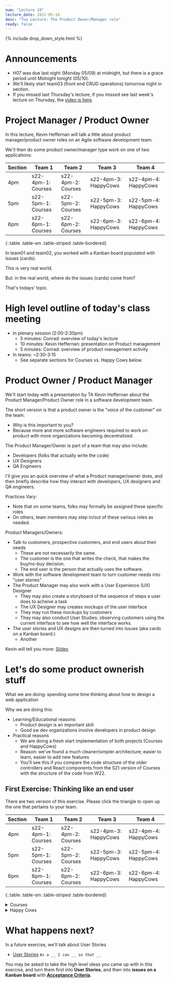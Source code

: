 ```yaml
---
num: "Lecture 18"
lecture_date: 2022-05-10
desc: "Tue Lecture: The Product Owner/Manager role"
ready: false
---
```


{% include drop_down_style.html %}


# Announcements

* H07 was due last night (Monday 05/09) at midnight, but there is a grace period until Midnight tonight (05/10).
* We'll likely start team03 (front end CRUD operations) tomorrow night in section.
* If you missed last Thursday's lecture, if you missed see last week's lecture on Thursday, the [video is here](https://gauchocast.hosted.panopto.com/Panopto/Pages/Viewer.aspx?id=6a3feb86-018d-4ff9-9212-ae8e015108de).


# Project Manager / Product Owner

In this lecture, Kevin Heffernan will talk a little about product manager/product owner roles on an Agile software development team.

We'll then do some product owner/manager type work on one of two applications:

| Section | Team 1 | Team 2 | Team 3 | Team 4 |
|--------------------|--------|--------|--------|--------|
| 4pm | s22-4pm-1: Courses | s22-4pm-2: Courses | s22-4pm-3: HappyCows | s22-4pm-4: HappyCows | 
| 5pm | s22-5pm-1: Courses | s22-5pm-2: Courses | s22-5pm-3: HappyCows | s22-5pm-4: HappyCows | 
| 6pm | s22-6pm-1: Courses | s22-6pm-2: Courses | s22-6pm-3: HappyCows | s22-6pm-4: HappyCows | 
{:.table .table-sm .table-striped .table-bordered}


In team01 and team02, you worked with a Kanban board populated with issues (cards).

This is very real world.

But: in the real world, where do the issues (cards) come from?

That's todays' topic.

# High level outline of today's class meeting

* In plenary session (2:00-2:30pm)
  * 5 minutes: Conrad: overview of today's lecture
  * 10 minutes: Kevin Heffernan: presentation on Product management
  * 5 minutes: Conrad: overview of product management activity
* In teams: ~2:30-3:15
  * See separate sections for Courses vs. Happy Cows below.
  
# Product Owner / Product Manager

We'll start today with a presentation by TA Kevin Heffernan about the Product Manager/Product Owner role in a software development team.

The short version is that a product owner is the "voice of the customer" on the team. 
* Why is this important to you?
* Because more and more software engineers required to work on product with more organizations becoming decentralized.

The Product Manager/Owner is part of a team that may also include:
* Developers (folks that actually write the code)
* UX Designers
* QA Engineers

I'll give you an quick overview of what a Product manager/owner does, and then briefly describe how they interact with developers, UX designers and QA engineers.

Practices Vary:
* Note that on some teams, folks may formally be assigned these specific roles
* On others, team members may step in/out of these various roles as needed.

Product Managers/Owners:
* Talk to customers, prospective customers, and end users about their needs
  - These are not necessarily the same.
  - The customer is the one that writes the check, that makes the buy/no-buy decision.
  - The end user is the person that actually uses the software.
* Work with the software development team to turn customer needs into "user stories" 
* The Product Manager may also work with a User Experience (UX) Designer
  * They may also create a storyboard of the sequence of steps a user does to acheive a task
  * The UX Designer may creates mockups of the user interface
  * They may run these mockups by customers
  * They may also conduct User Studies: observing customers using the current interface to see how well the interface works.
* The user stories and UX designs are then turned into issues (aka cards on a Kanban board.)
  * Another 

Kevin will tell you more: [Slides](https://docs.google.com/presentation/d/1Q93KdwjsbL-86Vj2bXWsT1OHDV5UM-d0/edit?usp=sharing&ouid=115856948234298493496&rtpof=true&sd=true)

# Let's do some product ownerish stuff

What we are doing: spending some time thinking about how to design a web application

Why we are doing this: 
* Learning/Educational reasons:
  * Product design is an important skill
  * Good sw dev organizations involve developers in product design
* Practical reasons
  * We are doing a fresh start implementation of both projects (Courses and HappyCows)
  * Reason: we've found a much cleaner/simpler architecture; easier to learn, easier to add new features
  * You'll see this if you compare the code structure of the older controllers and React components from the 
    S21 version of Courses with the structure of the code from W22.
    
    
## First Exercise: Thinking like an end user

There are two version of this exercise.  Please click the triangle to open up the one that pertains to your team.

| Section            | Team 1 | Team 2 | Team 3 | Team 4 |
|--------------------|--------|--------|--------|--------|
| 4pm | s22-4pm-1: Courses | s22-4pm-2: Courses | s22-4pm-3: HappyCows | s22-4pm-4: HappyCows | 
| 5pm | s22-5pm-1: Courses | s22-5pm-2: Courses | s22-5pm-3: HappyCows | s22-5pm-4: HappyCows | 
| 6pm | s22-6pm-1: Courses | s22-6pm-2: Courses | s22-6pm-3: HappyCows | s22-6pm-4: HappyCows | 
{:.table .table-sm .table-striped .table-bordered}


<details>
<summary>
Courses  
</summary>
 
We'll be looking at a piece of software produced by past UCSB CMPSC 156 students (specifically, from F20, W21, S21).

This piece of software is intended as an "improved version" of 

* <https://my.sa.ucsb.edu/public/curriculum/coursesearch.aspx>
 

There are four versions that you can look at:
 
First, there is the one implemented by the F20/W21/S21 CS156 students:
* Available here <https://proj-ucsb-courses-search.herokuapp.com/>
* Code: <https://github.com/ucsb-cs156-s21/proj-ucsb-courses-search>
* This one has quite a few features beyond the UCSB production app
* But not all of them have been fully realized, and some may contain bugs or parts that are incomplete.

A few things that the S22 version of the app offers:
* Basic course search (but for a wider range of quarters; it goes all the way back to 2009)
* Advanced course searches.  Some examples:
  - When was a course offered over time, and who taught it?
  - For a given professor, what did they teach over time?
* Statistics of various kinds for various courses. 
 

There was an intention to start offering the ability to put together "sample schedules" of courses (this feature requires login),
though it was never fully implemented.   Think about: if it were, what would you want it to look like?

| What | Link |
|------|------|
| Running Appllication | <https://proj-ucsb-courses-search.herokuapp.com> |
| Source Code |  <https://github.com/ucsb-cs156-s21/proj-ucsb-courses-search> |
| Backend API (Swagger) | <https://proj-ucsb-courses-search.herokuapp.com/swagger-ui/index.html> |
| Storybook of React Components | <https://ucsb-cs156-s21.github.io/proj-ucsb-courses-search-docs/storybook> | 
{:.table .table-sm .table-striped .table-bordered}

Then there are three versions implemented by the W22 CS156 students. You'll be assigned one of these code
bases as your starting point.   These are very much preliminary works in progress:

| W22 Section | S22 Section | Heroku | GitHub |
|-------------|-------------|--------|--------|
| 5pm | 4pm | <https://courses-w22-5.herokuapp.com/> |  <https://github.com/ucsb-cs156-w22/team04-w22-5pm-courses>  |
| 6pm | 5pm | <https://courses-w22-6.herokuapp.com/> |  <https://github.com/ucsb-cs156-w22/team04-w22-6pm-courses>  |
| 7pm | 6pm | <https://courses-w22-7.herokuapp.com/> |  <https://github.com/ucsb-cs156-w22/team04-w22-7pm-courses>  |
{:.table .table-sm .table-striped .table-bordered}

You'll see that so far, these apps offer CRUD applications for schedules, but no ability to add or delete courses from those
schedules.
 
Also for basic search, the applications offer the ability to search, but only the basic search, and you can only see the course
heading, not information about particular sections.  It turns out that one of the most difficult and fundamental problems in implementing
a course search app is converting the structure of the JSON that is returned by the UCSB Courses Search API into a structure that
can be used to populate a table like the ones you see on 
the [Official UCSB Courses Search](https://my.sa.ucsb.edu/public/curriculum/coursesearch.aspx), or the
[S22 Courses Search](https://proj-ucsb-courses-search.herokuapp.com).
 
As you think about what feature you could work on, you may also consider the features available to you on GOLD, 
and whether some of those features could be and/or should be added to these apps.

 
## Step 1: As a group, organize the document into sections by user

* Please open the Google Document Folder that was shared in the announcement Slack channel. Navigate to your team's document.
* Add a new document with the title `Product Owner Activity, s22-xpm-y 05/10` (put in your team name in place of s22-xpm-y).
* Also put `Product Owner Activity, s22-xpm-y 05/10` as a heading at the top of the text of the document (put in your team name in place of s22-xpm-y).
* Now, add six headers for each of the names of members of your team, so that you each have a section of the document to enter some notes, e.g. 

  > ## Alice
  > Alice's notes here
  > 
  > ## Bob
  > Bob's notes here
  >
  > ## Chris
  > Chris' notes here
  >
  > etc.

## Step 2: As an individual explore the application (4 minutes)

Then, as individuals, spend 5-10 minutes doing this:

Next: Open up the application.   
* Spend a few minutes exploring the <https://proj-ucsb-courses-search.herokuapp.com> application and it's features. 
* Compare/contrast with <https://my.sa.ucsb.edu/public/curriculum/coursesearch.aspx> and GOLD
* Think about what would be valuable to you as a student.

Finally, also open up the app you are inheriting from the W22 section, here:
 
| W22 Section | S22 Section | Heroku | GitHub |
|-------------|-------------|--------|--------|
| 5pm | 4pm | <https://courses-w22-5.herokuapp.com/> |  <https://github.com/ucsb-cs156-w22/team04-w22-5pm-courses>  |
| 6pm | 5pm | <https://courses-w22-6.herokuapp.com/> |  <https://github.com/ucsb-cs156-w22/team04-w22-6pm-courses>  |
| 7pm | 6pm | <https://courses-w22-7.herokuapp.com/> |  <https://github.com/ucsb-cs156-w22/team04-w22-7pm-courses>  |
{:.table .table-sm .table-striped .table-bordered}

## Step 3: As an individual make some notes (4 minutes)

Then, make some notes about what you see that is good, and what could be improved. Aim for 3 items. 

As you make notes, consider including screenshots.

* What features do you find the most valuable?
* What changes would you make to the user interface?
* What features are missing that you think would be valuable?

If you'd like to see a certain feature, consider mocking up a design of what the forms would look like.

If you'd like to see changes to a User Interface, consider making a screen shot, and then marking it up with
the changes you'd like to see.

## Step 4: With a partner, share your ideas (4 minutes)

With a partner, discuss some of the ideas you each came up with independently. 

Take turns, half a minute each pitching each other your ideas.

Then, choose your favorite two to share with the team.

## Step 5: As a group, discuss your lists (8 minutes)

Add a section at the top of the document with a header called "Group Discussion"

> ## Group Discussion
> Enter notes here
>
> ## Alice
> Alice's notes here
> 
> ## Bob
> Bob's notes here
> etc.

Invite each pair of students on the team to share their two ideas for the application.

One member of the group should make some notes about what there is consensus about, and where
there is disagreement.  

Note all eight ideas. 

Finally, choose two of the most important features
that you'd like to prioritize in the new version of the application, and mark those in your document.

Also, choose someone that can present for your team.  
 
# Step 6: As a class, each team shares 1 or 2 of the ideas your team came up with

We'll come around to allow each group to spend time sharing their idea(s). 

One student (maybe two) from each team will have half a minute to share their idea with the class.

So, keep it short! This is a low presure exercise meant to be fun and not test your public speaking skills. 

At most share 2 ideas that your team felt would be high priority with the class. 

</details>

<details>
<summary>
Happy Cows
</summary>
 
# Setting up access to the Heroku Dashboard

Your team has its own deployment of the original Happy Cows code (written in Express/Node), at one of these links:

* <https://happycows-og-4pm-3.herokuapp.com/>
* <https://happycows-og-4pm-4.herokuapp.com/>
* <https://happycows-og-5pm-3.herokuapp.com/>
* <https://happycows-og-5pm-4.herokuapp.com/>
* <https://happycows-og-6pm-3.herokuapp.com/>
* <https://happycows-og-6pm-4.herokuapp.com/>

You should also find a Heroku Dashboard link for these.  We've added ONE member of your team; that member of your team should 
add all of the rest.  (If they are absent today, ask Prof. Conrad or Kevin to add someone else, and then they can add the rest.)

Kevin and Prof. Conrad have added one member of each team to the Heroku app for your team at the dashboard links below:

* https://dashboard.heroku.com/apps/happycows-og-4pm-3.herokuapp.com/access>
* https://dashboard.heroku.com/apps/happycows-og-4pm-4.herokuapp.com/access>
* https://dashboard.heroku.com/apps/happycows-og-5pm-3.herokuapp.com/access>
* https://dashboard.heroku.com/apps/happycows-og-5pm-4.herokuapp.com/access>
* https://dashboard.heroku.com/apps/happycows-og-6pm-3.herokuapp.com/access>
* https://dashboard.heroku.com/apps/happycows-og-6pm-4.herokuapp.com/access>

We've let that person know on your slack channel. They should add all of the other members of the team.

# Giving each member of your team admin access to the app.

Before you can get admin access to the app, you need to have logged into the app at least once.

So, each team member should login at the regular app link below, and then make a post in the slack channel indicating they have done so.


* <https://happycows-og-4pm-3.herokuapp.com/>
* <https://happycows-og-4pm-4.herokuapp.com/>
* <https://happycows-og-5pm-3.herokuapp.com/>
* <https://happycows-og-5pm-4.herokuapp.com/>
* <https://happycows-og-6pm-3.herokuapp.com/>
* <https://happycows-og-6pm-4.herokuapp.com/>

When each team member has logged in, then you can do the next step.  For this, it is easiest to do this at the CSIL prompt, because the
`mysql` client is already installed there; you won't need it except for this one step, so it's not worth it to install on your local machine.

Just login into CSIL, and then paste in this command:

```
   mysql -u xxxx --password=yyyy -h us-cdbr-east-05.cleardb.net -D zzzzz
```

Of course, the values `xxxx`, `yyyy`, and `zzzz` are not the real values.  You'll get the real values by visiting the Heroku dashboard for your app,
and revealing the Config Vars, like this.  Click the "Reveal Config Vars" button, and you should see values for: `DB_NAME`, `DB_USERNAME` and `DB_PASSWORD`.   The xxxx is the username, the yyyy is the password and the zzzz is the database name.  Fill those in, and hit return.


<img width="1012" alt="image" src="https://user-images.githubusercontent.com/1119017/166589488-73f2575b-dd0e-48e1-85ec-35cf1ecf88e7.png">

That should bring up a prompt like this one:

<img width="652" alt="image" src="https://user-images.githubusercontent.com/1119017/166590401-caec4c4d-2df5-401e-ae97-1462fc6e3a96.png">

Where you can then use a command like this to  list all of the users:

```
select * from users;
```

You should get output like this:

```
+----+-----------+-----------+---------------------+-------+--------------------------------------+---------------------+---------------------+
| id | firstName | lastName  | email               | type  | token                                | createdAt           | updatedAt           |
+----+-----------+-----------+---------------------+-------+--------------------------------------+---------------------+---------------------+
|  4 | Kev       | Heffernan | kheffernan@ucsb.edu | admin | e775aeb0-cb34-11ec-8d12-d5718fa24def | 2022-05-03 23:01:02 | 2022-05-03 23:01:02 |
| 14 | Phill     | Conrad    | phtcon@ucsb.edu     | admin | ffbfcaa0-cb34-11ec-8d12-d5718fa24def | 2022-05-03 23:01:43 | 2022-05-03 23:01:43 |
+----+-----------+-----------+---------------------+-------+--------------------------------------+---------------------+---------------------+
2 rows in set (0.071 sec)
```

If you see that all of the users listed should be made admins, you can use this command to set them all at once:

```
update users set type='admin' where 1;
```

Or, you can set them one at a time like this:

```
update users set type='admin' where id='4';
```


Once you are finished, you can type `exit` to leave the mysql prompt.

At this point, every member of your team should have admin access.  You can test this by visiting the url `/admin` on your site, e.g.

* <https://happycows-og-4pm-3.herokuapp.com/admin>
* <https://happycows-og-4pm-4.herokuapp.com/admin>
* <https://happycows-og-5pm-3.herokuapp.com/admin>
* <https://happycows-og-5pm-4.herokuapp.com/admin>
* <https://happycows-og-6pm-3.herokuapp.com/admin>
* <https://happycows-og-6pm-4.herokuapp.com/admin>

From there, you can experiment with both the admin and user features of the app.

 
# Learning about Happy Cows
 
There are four documents that you should read to learn about the HappyCows game.  Please take 5-10 minutes for each team member to look over these documents.
 
1. [Happy cows description: A text description of the game](https://docs.google.com/document/d/1pKpvrSHJ1PKCaSsjNa_xv79u3NzLl6jV/edit?usp=sharing&ouid=115856948234298493496&rtpof=true&sd=true), by Prof. Mattanjah de Vries, the UCSB Chemistry professor that developed the game.
2. [Happy cows intro: A set of slides about the game](https://docs.google.com/presentation/d/1oCZ2ePYW5hy4JkFz8z-2-fz-tBOOy-id/edit?usp=sharing&ouid=115856948234298493496&rtpof=true&sd=true) also by Prof. de Vries.
3. [`gamePlay.md`: A high level description of the game](https://github.com/ucsb-cs156-w22/HappierCows/blob/main/docs/gamePlay.md) by Seth VanBrocklin, who was an LA for CMPSC 156 during W22, and graduated after W22.   (Seth may be available to consult with teams in class.)
4. [`newFeatures.md`: A description of possible future designs for HappyCows](https://github.com/ucsb-cs156-w22/HappierCows/blob/main/docs/newFeatures.md) A description of possible future designs for HappyCows, also written by Seth.
 
# Writing activity
 
## Step 1: As a group, organize the document into sections by user

* Please open the Google Document Folder that was shared in the announcement Slack channel. Navigate to your team's document.
* Add a new document with the title `Product Owner Activity, s22-xpm-y 05/10` (put in your team name in place of s22-xpm-y).
* Also put `Product Owner Activity, s22-xpm-y 05/10` as a heading at the top of the text of the document (put in your team name in place of s22-xpm-y).
* Now, add six headers for each of the names of members of your team, so that you each have a section of the document to enter some notes, e.g. 

  > ## Alice
  > Alice's notes here
  > 
  > ## Bob
  > Bob's notes here
  >
  > ## Chris
  > Chris' notes here
  >
  > etc.

## Step 2: As an individual explore the application (4 minutes)

Then, as individuals, spend 5-10 minutes doing this:

Next: Open up the older HappyCows application using the Heroku deployment assigned to your team:

* <https://happycows-og-4pm-3.herokuapp.com/>
* <https://happycows-og-4pm-4.herokuapp.com/>
* <https://happycows-og-5pm-3.herokuapp.com/>
* <https://happycows-og-5pm-4.herokuapp.com/>
* <https://happycows-og-6pm-3.herokuapp.com/>
* <https://happycows-og-6pm-4.herokuapp.com/> 
 
* Spend a few minutes exploring the current Happy Cows application and its features. 
* Think about features that would make it easier for the instructor/admin to set up the game.
* Think about features that make game play more interesting

Then open up the app you are inheriting from the W22 section, here:
 
| S22 Section | W22 Section | Heroku | GitHub |
| 4pm | 5pm | <https://team04-w22-5pm-happycows.herokuapp.com/> |  <https://github.com/ucsb-cs156-w22/team04-w22-5pm-HappyCows>  |
| 5pm | 6pm | <https://team04-w22-6pm-happycows.herokuapp.com/> |  <https://github.com/ucsb-cs156-w22/team04-w22-6pm-HappyCows>  |
| 6pm | 7pm | <https://team04-w22-7pm-happycows.herokuapp.com/> |  <https://github.com/ucsb-cs156-w22/team04-w22-7pm-HappyCows>  |
{:.table .table-sm .table-striped .table-bordered}
 
See what features work, and what features are missing.  You may also want to consult with the LAs or other staff.
 
It may also be useful to consult the Kanban boards:
 
| S22 Section | W22 Section | Team 3 Kanban board | Team 4 Kanban board |
| 4pm | 5pm | [w22-5pm-3](https://github.com/ucsb-cs156-w22/team04-w22-5pm-HappyCows/projects/1) | [w22-5pm-4](https://github.com/ucsb-cs156-w22/team04-w22-5pm-HappyCows/projects/2) |
| 5pm | 6pm | [w22-6pm-3](https://github.com/ucsb-cs156-w22/team04-w22-6pm-HappyCows/projects/1) | [w22-6pm-4](https://github.com/ucsb-cs156-w22/team04-w22-6pm-HappyCows/projects/2) |
| 6pm | 7pm | [w22-6pm-7](https://github.com/ucsb-cs156-w22/team04-w22-7pm-HappyCows/projects/1) | [w22-7pm-4](https://github.com/ucsb-cs156-w22/team04-w22-7pm-HappyCows/projects/2) |
{:.table .table-sm .table-striped .table-bordered}
 
 
## Step 3: As an individual make some notes (4 minutes)

Then, make some notes about what you see that is good, and what could be improved. Aim for 3 items. 

As you make notes, consider including screenshots.

* What features do you find the most valuable?
* What changes would you make to the user interface?
* What features are missing that you think would be valuable?

If you'd like to see a certain feature, consider mocking up a design of what the forms would look like.

If you'd like to see changes to a User Interface, consider making a screen shot, and then marking it up with
the changes you'd like to see.

## Step 4: With a partner, share your ideas (4 minutes)

With a partner from your team, discuss some of the ideas you each came up with independently. 

Take turns, half a minute each pitching each other your ideas.

Then, choose your favorite two to share with the team.

## Step 5: As a group, discuss your lists (8 minutes)

Add a section at the top of the document with a header called "Group Discussion"

> ## Group Discussion
> Enter notes here
>
> ## Alice
> Alice's notes here
> 
> ## Bob
> Bob's notes here
> etc.

Invite each pair of students on the team to share their two ideas for the application.

One member of the group should make some notes about what there is consensus about, and where
there is disagreement.  

Note all eight ideas. 

Finally, choose two of the most important features
that you'd like to prioritize in the new version of the application, and mark those in your document.

Also, choose someone that can present for your team.  
 
# Step 6: As a class, each team shares 1 or 2 of the ideas your team came up with

We'll come around to allow each group to spend time sharing their idea(s). 

One student (maybe two) from each team will have half a minute to share their idea with the class.

So, keep it short! This is a low presure exercise meant to be fun and not test your public speaking skills. 

At most share 2 ideas that your team felt would be high priority with the class. 


</details>


# What happens next?
 
In a future exercise, we'll talk about User Stories
* [User Stories](https://ucsb-cs156.github.io/topics/user_stories/) `As a __ I can __ so that __`
 
You may be asked to take the high level ideas you came up with in this exercise, and turn them first into **User Stories**, and then into 
**issues on a Kanban board** with [**Acceptance Criteria**](https://ucsb-cs156.github.io/topics/agile_acceptance_criteria/).
  


